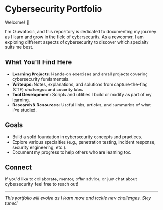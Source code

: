 # Cybersecurity Portfolio

Welcome! 👋

I'm Oluwatosin, and this repository is dedicated to documenting my journey as I learn and grow in the field of cybersecurity. As a newcomer, I am exploring different aspects of cybersecurity to discover which specialty suits me best.

## What You'll Find Here

- **Learning Projects:** Hands-on exercises and small projects covering cybersecurity fundamentals.
- **Writeups:** Notes, explanations, and solutions from capture-the-flag (CTF) challenges and security labs.
- **Tool Development:** Scripts and utilities I build or modify as part of my learning.
- **Research & Resources:** Useful links, articles, and summaries of what I've studied.

## Goals

- Build a solid foundation in cybersecurity concepts and practices.
- Explore various specialties (e.g., penetration testing, incident response, security engineering, etc.).
- Document my progress to help others who are learning too.

## Connect

If you'd like to collaborate, mentor, offer advice, or just chat about cybersecurity, feel free to reach out!

---

*This portfolio will evolve as I learn more and tackle new challenges. Stay tuned!*

